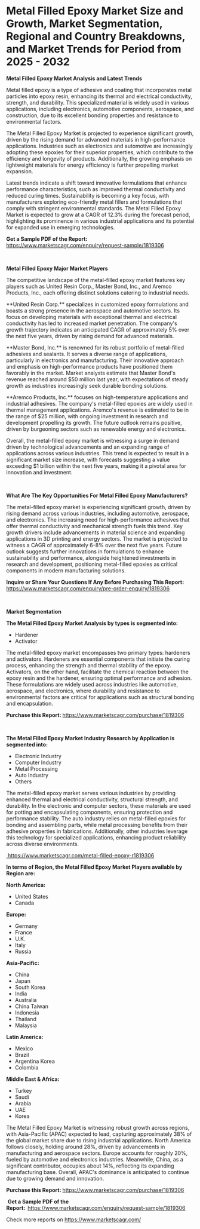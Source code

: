<p><h1>Metal Filled Epoxy Market Size and Growth, Market Segmentation, Regional and Country Breakdowns, and Market Trends for Period from 2025 -  2032</h1></p><p><strong>Metal Filled Epoxy Market Analysis and Latest Trends</strong></p>
<p><p>Metal filled epoxy is a type of adhesive and coating that incorporates metal particles into epoxy resin, enhancing its thermal and electrical conductivity, strength, and durability. This specialized material is widely used in various applications, including electronics, automotive components, aerospace, and construction, due to its excellent bonding properties and resistance to environmental factors.</p><p>The Metal Filled Epoxy Market is projected to experience significant growth, driven by the rising demand for advanced materials in high-performance applications. Industries such as electronics and automotive are increasingly adopting these epoxies for their superior properties, which contribute to the efficiency and longevity of products. Additionally, the growing emphasis on lightweight materials for energy efficiency is further propelling market expansion.</p><p>Latest trends indicate a shift toward innovative formulations that enhance performance characteristics, such as improved thermal conductivity and reduced curing times. Sustainability is becoming a key focus, with manufacturers exploring eco-friendly metal fillers and formulations that comply with stringent environmental standards. The Metal Filled Epoxy Market is expected to grow at a CAGR of 12.3% during the forecast period, highlighting its prominence in various industrial applications and its potential for expanded use in emerging technologies.</p></p>
<p><strong>Get a Sample PDF of the Report:&nbsp;</strong> <a href="https://www.marketscagr.com/enquiry/request-sample/1819306?utm_campaign=2650&utm_medium=2&utm_source=Github&utm_content=ia&utm_term=01042025&utm_id=metal-filled-epoxy">https://www.marketscagr.com/enquiry/request-sample/1819306</a></p>
<p>&nbsp;</p>
<p><strong>Metal Filled Epoxy Major Market Players</strong></p>
<p><p>The competitive landscape of the metal-filled epoxy market features key players such as United Resin Corp., Master Bond, Inc., and Aremco Products, Inc., each offering distinct solutions catering to industrial needs.</p><p>**United Resin Corp.** specializes in customized epoxy formulations and boasts a strong presence in the aerospace and automotive sectors. Its focus on developing materials with exceptional thermal and electrical conductivity has led to increased market penetration. The company's growth trajectory indicates an anticipated CAGR of approximately 5% over the next five years, driven by rising demand for advanced materials.</p><p>**Master Bond, Inc.** is renowned for its robust portfolio of metal-filled adhesives and sealants. It serves a diverse range of applications, particularly in electronics and manufacturing. Their innovative approach and emphasis on high-performance products have positioned them favorably in the market. Market analysts estimate that Master Bond's revenue reached around $50 million last year, with expectations of steady growth as industries increasingly seek durable bonding solutions.</p><p>**Aremco Products, Inc.** focuses on high-temperature applications and industrial adhesives. The company's metal-filled epoxies are widely used in thermal management applications. Aremco's revenue is estimated to be in the range of $25 million, with ongoing investment in research and development propelling its growth. The future outlook remains positive, driven by burgeoning sectors such as renewable energy and electronics.</p><p>Overall, the metal-filled epoxy market is witnessing a surge in demand driven by technological advancements and an expanding range of applications across various industries. This trend is expected to result in a significant market size increase, with forecasts suggesting a value exceeding $1 billion within the next five years, making it a pivotal area for innovation and investment.</p></p>
<p>&nbsp;</p>
<p><strong>What Are The Key Opportunities For Metal Filled Epoxy Manufacturers?</strong></p>
<p><p>The metal-filled epoxy market is experiencing significant growth, driven by rising demand across various industries, including automotive, aerospace, and electronics. The increasing need for high-performance adhesives that offer thermal conductivity and mechanical strength fuels this trend. Key growth drivers include advancements in material science and expanding applications in 3D printing and energy sectors. The market is projected to witness a CAGR of approximately 6-8% over the next five years. Future outlook suggests further innovations in formulations to enhance sustainability and performance, alongside heightened investments in research and development, positioning metal-filled epoxies as critical components in modern manufacturing solutions.</p></p>
<p><strong>Inquire or Share Your Questions If Any Before Purchasing This Report:</strong> <a href="https://www.marketscagr.com/enquiry/pre-order-enquiry/1819306?utm_campaign=2650&utm_medium=2&utm_source=Github&utm_content=ia&utm_term=01042025&utm_id=metal-filled-epoxy">https://www.marketscagr.com/enquiry/pre-order-enquiry/1819306</a></p>
<p>&nbsp;</p>
<p><strong>Market Segmentation</strong></p>
<p><strong>The Metal Filled Epoxy Market Analysis by types is segmented into:</strong></p>
<p><ul><li>Hardener</li><li>Activator</li></ul></p>
<p><p>The metal-filled epoxy market encompasses two primary types: hardeners and activators. Hardeners are essential components that initiate the curing process, enhancing the strength and thermal stability of the epoxy. Activators, on the other hand, facilitate the chemical reaction between the epoxy resin and the hardener, ensuring optimal performance and adhesion. These formulations are widely used across industries like automotive, aerospace, and electronics, where durability and resistance to environmental factors are critical for applications such as structural bonding and encapsulation.</p></p>
<p><strong>Purchase this Report:&nbsp;</strong><a href="https://www.marketscagr.com/purchase/1819306?utm_campaign=2650&utm_medium=2&utm_source=Github&utm_content=ia&utm_term=01042025&utm_id=metal-filled-epoxy">https://www.marketscagr.com/purchase/1819306</a></p>
<p>&nbsp;</p>
<p><strong>The Metal Filled Epoxy Market Industry Research by Application is segmented into:</strong></p>
<p><ul><li>Electronic Industry</li><li>Computer Industry</li><li>Metal Processing</li><li>Auto Industry</li><li>Others</li></ul></p>
<p><p>The metal-filled epoxy market serves various industries by providing enhanced thermal and electrical conductivity, structural strength, and durability. In the electronic and computer sectors, these materials are used for potting and encapsulating components, ensuring protection and performance stability. The auto industry relies on metal-filled epoxies for bonding and assembling parts, while metal processing benefits from their adhesive properties in fabrications. Additionally, other industries leverage this technology for specialized applications, enhancing product reliability across diverse environments.</p></p>
<p><a href="https://www.marketscagr.com/metal-filled-epoxy-r1819306?utm_campaign=2650&utm_medium=2&utm_source=Github&utm_content=ia&utm_term=01042025&utm_id=metal-filled-epoxy">&nbsp;https://www.marketscagr.com/metal-filled-epoxy-r1819306</a></p>
<p><strong>In terms of Region, the Metal Filled Epoxy Market Players available by Region are:</strong></p>
<p>
    <p> <strong> North America: </strong>
        <ul>
            <li>United States</li>
            <li>Canada</li>
        </ul>
        </p> 
    <p> <strong> Europe: </strong>
        <ul>
            <li>Germany</li>
            <li>France</li>
            <li>U.K.</li>
            <li>Italy</li>
            <li>Russia</li>
        </ul>
        </p> 
    <p> <strong> Asia-Pacific: </strong>
        <ul>
            <li>China</li>
            <li>Japan</li>
            <li>South Korea</li>
            <li>India</li>
            <li>Australia</li>
            <li>China Taiwan</li>
            <li>Indonesia</li>
            <li>Thailand</li>
            <li>Malaysia</li>
        </ul>
        </p> 
    <p> <strong> Latin America: </strong>
        <ul>
            <li>Mexico</li>
            <li>Brazil</li>
            <li>Argentina Korea</li>
            <li>Colombia</li>
        </ul>
        </p> 
    <p> <strong> Middle East & Africa: </strong>
        <ul>
            <li>Turkey</li>
            <li>Saudi</li>
            <li>Arabia</li>
            <li>UAE</li>
            <li>Korea</li>
        </ul>
    </p>
    </p>
<p><p>The Metal Filled Epoxy Market is witnessing robust growth across regions, with Asia-Pacific (APAC) expected to lead, capturing approximately 38% of the global market share due to rising industrial applications. North America follows closely, holding around 28%, driven by advancements in manufacturing and aerospace sectors. Europe accounts for roughly 20%, fueled by automotive and electronics industries. Meanwhile, China, as a significant contributor, occupies about 14%, reflecting its expanding manufacturing base. Overall, APAC's dominance is anticipated to continue due to growing demand and innovation.</p></p>
<p><strong>Purchase this Report: </strong><a href="https://www.marketscagr.com/purchase/1819306?utm_campaign=2650&utm_medium=2&utm_source=Github&utm_content=ia&utm_term=01042025&utm_id=metal-filled-epoxy">https://www.marketscagr.com/purchase/1819306</a></p>
<p>&nbsp;<strong>Get a Sample PDF of the Report:&nbsp;&nbsp;</strong><a href="https://www.marketscagr.com/enquiry/request-sample/1819306?utm_campaign=2650&utm_medium=2&utm_source=Github&utm_content=ia&utm_term=01042025&utm_id=metal-filled-epoxy">https://www.marketscagr.com/enquiry/request-sample/1819306</a></p>
<p><strong></strong></p>
<p>Check more reports on <a href="https://www.marketscagr.com/?utm_campaign=2650&utm_medium=2&utm_source=Github&utm_content=ia&utm_term=01042025&utm_id=metal-filled-epoxy">https://www.marketscagr.com/</a></p>